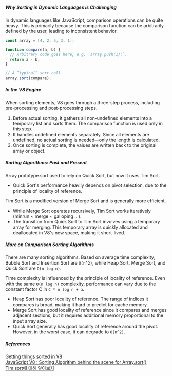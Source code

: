 ##### Why Sorting in Dynamic Languages is Challenging

In dynamic languages like JavaScript, comparison operations can be quite heavy. This is primarily because the comparison function can be arbitrarily defined by the user, leading to inconsistent behavior.

```js
const array = [4, 2, 5, 3, 1];

function compare(a, b) {
  // Arbitrary code goes here, e.g. `array.push(1);`.
  return a - b;
}

// A “typical” sort call.
array.sort(compare);
```

##### In the V8 Engine

When sorting elements, V8 goes through a three-step process, including pre-processing and post-processing steps.

1. Before actual sorting, it gathers all non-undefined elements into a temporary list and sorts them. The comparison function is used only in this step.
2. It handles undefined elements separately. Since all elements are undefined, no actual sorting is needed—only the length is calculated.
3. Once sorting is complete, the values are written back to the original array or object.

##### Sorting Algorithms: Past and Present

Array.prototype.sort used to rely on Quick Sort, but now it uses Tim Sort.

- Quick Sort's performance heavily depends on pivot selection, due to the principle of locality of reference.

Tim Sort is a modified version of Merge Sort and is generally more efficient.

- While Merge Sort operates recursively, Tim Sort works iteratively (minrun ~ merge ~ galloping ...).
- The transition from Quick Sort to Tim Sort involves using a temporary array for merging. This temporary array is quickly allocated and deallocated in V8's new space, making it short-lived.

##### More on Comparison Sorting Algorithms

There are many sorting algorithms. Based on average time complexity, Bubble Sort and Insertion Sort are `O(n^2)`, while Heap Sort, Merge Sort, and Quick Sort are `O(n log n)`.

Time complexity is influenced by the principle of locality of reference. Even with the same `O(n log n)` complexity, performance can vary due to the constant factor C in `C * n log n + α`.

- Heap Sort has poor locality of reference. The range of indices it compares is broad, making it hard to predict for cache memory.
- Merge Sort has good locality of reference since it compares and merges adjacent sections, but it requires additional memory proportional to the input array size.
- Quick Sort generally has good locality of reference around the pivot. However, in the worst case, it can degrade to `O(n^2)`.

##### References

<a href="https://v8.dev/blog/array-sort#timsort" target="_blank">Getting things sorted in V8</a><br>
<a href="https://www.linkedin.com/pulse/javascript-v8-sorting-algorithm-behind-scene-arraysort-mazahar-shaikh/" target="_blank">JavaScript V8 : Sorting Algorithm behind the scene for Array.sort()</a><br>
<a href="https://d2.naver.com/helloworld/0315536" target="_blank">Tim sort에 대해 알아보자</a><br>
